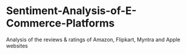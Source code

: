 # Sentiment-Analysis-of-E-Commerce-Platforms
Analysis of the reviews &amp; ratings of Amazon, Flipkart, Myntra and Apple websites
